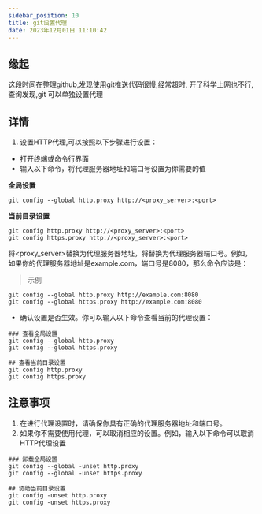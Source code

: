 ```yaml
---
sidebar_position: 10
title: git设置代理
date: 2023年12月01日 11:10:42
---
```


## 缘起
这段时间在整理github,发现使用git推送代码很慢,经常超时, 开了科学上网也不行,查询发现,git 可以单独设置代理

## 详情
1. 设置HTTP代理,可以按照以下步骤进行设置：
- 打开终端或命令行界面
- 输入以下命令，将代理服务器地址和端口号设置为你需要的值

**全局设置**
```shell
git config --global http.proxy http://<proxy_server>:<port>
```

**当前目录设置**
```shell
git config http.proxy http://<proxy_server>:<port>
git config https.proxy http://<proxy_server>:<port>
```
将<proxy_server>替换为代理服务器地址，将<port>替换为代理服务器端口号。例如，如果你的代理服务器地址是example.com，端口号是8080，那么命令应该是：

> 示例

```shell
git config --global http.proxy http://example.com:8080
git config --global https.proxy http://example.com:8080
```

- 确认设置是否生效。你可以输入以下命令查看当前的代理设置：
```shell
### 查看全局设置
git config --global http.proxy
git config --global https.proxy

## 查看当前目录设置
git config http.proxy
git config https.proxy
```
## 注意事项
1. 在进行代理设置时，请确保你具有正确的代理服务器地址和端口号。
2. 如果你不需要使用代理，可以取消相应的设置。例如，输入以下命令可以取消HTTP代理设置

```shell
### 卸载全局设置
git config --global -unset http.proxy
git config --global -unset https.proxy

## 协助当前目录设置
git config -unset http.proxy
git config -unset https.proxy
```